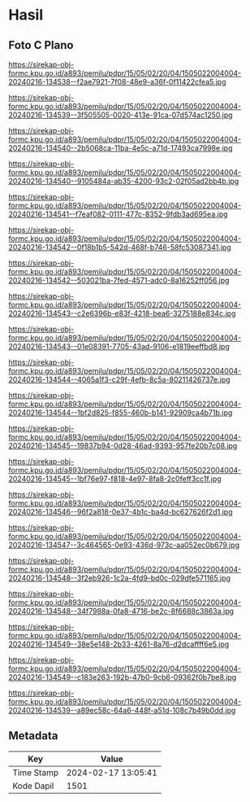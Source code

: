# Hasil

## Foto C Plano

https://sirekap-obj-formc.kpu.go.id/a893/pemilu/pdpr/15/05/02/20/04/1505022004004-20240216-134538--f2ae7921-7f08-48e9-a36f-0f11422cfea5.jpg

https://sirekap-obj-formc.kpu.go.id/a893/pemilu/pdpr/15/05/02/20/04/1505022004004-20240216-134539--3f505505-0020-413e-91ca-07d574ac1250.jpg

https://sirekap-obj-formc.kpu.go.id/a893/pemilu/pdpr/15/05/02/20/04/1505022004004-20240216-134540--2b5068ca-11ba-4e5c-a71d-17493ca7998e.jpg

https://sirekap-obj-formc.kpu.go.id/a893/pemilu/pdpr/15/05/02/20/04/1505022004004-20240216-134540--9105484a-ab35-4200-93c2-02f05ad2bb4b.jpg

https://sirekap-obj-formc.kpu.go.id/a893/pemilu/pdpr/15/05/02/20/04/1505022004004-20240216-134541--f7eaf082-0111-477c-8352-9fdb3ad695ea.jpg

https://sirekap-obj-formc.kpu.go.id/a893/pemilu/pdpr/15/05/02/20/04/1505022004004-20240216-134542--0f18b1b5-542d-468f-b746-58fc53087341.jpg

https://sirekap-obj-formc.kpu.go.id/a893/pemilu/pdpr/15/05/02/20/04/1505022004004-20240216-134542--503021ba-7fed-4571-adc0-8a16252ff056.jpg

https://sirekap-obj-formc.kpu.go.id/a893/pemilu/pdpr/15/05/02/20/04/1505022004004-20240216-134543--c2e6396b-e83f-4218-bea6-3275188e834c.jpg

https://sirekap-obj-formc.kpu.go.id/a893/pemilu/pdpr/15/05/02/20/04/1505022004004-20240216-134543--01e08391-7705-43ad-9106-e1819eeffbd8.jpg

https://sirekap-obj-formc.kpu.go.id/a893/pemilu/pdpr/15/05/02/20/04/1505022004004-20240216-134544--4065a1f3-c29f-4efb-8c5a-80211426737e.jpg

https://sirekap-obj-formc.kpu.go.id/a893/pemilu/pdpr/15/05/02/20/04/1505022004004-20240216-134544--1bf2d825-f855-460b-b141-92909ca4b71b.jpg

https://sirekap-obj-formc.kpu.go.id/a893/pemilu/pdpr/15/05/02/20/04/1505022004004-20240216-134545--19837b94-0d28-46ad-9393-957fe20b7c08.jpg

https://sirekap-obj-formc.kpu.go.id/a893/pemilu/pdpr/15/05/02/20/04/1505022004004-20240216-134545--1bf76e97-f818-4e97-8fa8-2c0feff3cc1f.jpg

https://sirekap-obj-formc.kpu.go.id/a893/pemilu/pdpr/15/05/02/20/04/1505022004004-20240216-134546--96f2a818-0e37-4b1c-ba4d-bc627626f2d1.jpg

https://sirekap-obj-formc.kpu.go.id/a893/pemilu/pdpr/15/05/02/20/04/1505022004004-20240216-134547--3c464565-0e93-436d-973c-aa052ec0b679.jpg

https://sirekap-obj-formc.kpu.go.id/a893/pemilu/pdpr/15/05/02/20/04/1505022004004-20240216-134548--3f2eb926-1c2a-4fd9-bd0c-029dfe571165.jpg

https://sirekap-obj-formc.kpu.go.id/a893/pemilu/pdpr/15/05/02/20/04/1505022004004-20240216-134548--34f7988a-0fa8-4716-be2c-8f6688c3863a.jpg

https://sirekap-obj-formc.kpu.go.id/a893/pemilu/pdpr/15/05/02/20/04/1505022004004-20240216-134549--38e5e148-2b33-4261-8a76-d2dcaffff6e5.jpg

https://sirekap-obj-formc.kpu.go.id/a893/pemilu/pdpr/15/05/02/20/04/1505022004004-20240216-134549--c183e263-192b-47b0-9cb6-09362f0b7be8.jpg

https://sirekap-obj-formc.kpu.go.id/a893/pemilu/pdpr/15/05/02/20/04/1505022004004-20240216-134539--a89ec58c-64a6-448f-a51d-108c7b49b0dd.jpg


## Metadata

| Key        | Value               |
| ---------- | ------------------- |
| Time Stamp | 2024-02-17 13:05:41 |
| Kode Dapil | 1501                |



